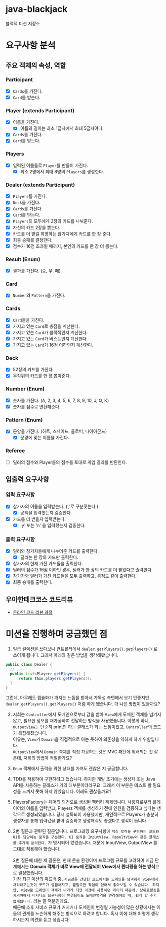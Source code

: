# java-blackjack

블랙잭 미션 저장소

# 요구사항 분석
## 주요 객체의 속성, 역할
### Participant
- [x] `Cards`를 가진다.
- [x] `Card`를 받는다.

### Player (extends Participant)
- [x] 이름을 가진다.
  - [x] 이름의 길이는 최소 1글자에서 최대 5글자이다.
- [x] `Cards`를 가진다.
- [x] `Card`를 받는다.

### Players
- [x] 입력된 이름들로 `Player`를 만들어 가진다.
  - [X] 최소 2명에서 최대 8명의 `Players`를 생성한다.

### Dealer (extends Participant)
- [x] `Players`를 가진다.
- [x] `Deck`을 가진다.
- [x] `Cards`를 가진다.
- [x] `Card`를 받는다.
- [x] `Players`의 모두에게 2장의 카드를 나눠준다.
- [x] 자신의 카드 2장을 뽑는다.
- [x] 카드를 더 받길 희망하는 참가자에게 카드를 한 장 준다.
- [x] 최종 승패를 결정한다.
- [x] 점수가 16점 초과일 때까지, 본인의 카드를 한 장 더 뽑는다.

### Result (Enum)
- [x] 결과를 가진다. (승, 무, 패)

### Card
- [x] `Number`와 `Pattern`을 가진다.

### Cards
- [x] `Card`들을 가진다.
- [x] 가지고 있는 `Card`로 총점을 계산한다.
- [x] 가지고 있는 `Card`가 블랙잭인지 계산한다.
- [x] 가지고 있는 `Card`가 버스트인지 계산한다.
- [x] 가지고 있는 `Card`가 16점 이하인지 계산한다.

### Deck
- [x] 52장의 카드를 가진다.
- [x] 무작위의 카드를 한 장 뽑아준다.

### Number (Enum)
- [x] 숫자를 가진다. (A, 2, 3, 4, 5, 6, 7, 8, 9, 10, J, Q, K)
- [x] 숫자를 점수로 변환해준다.

### Pattern (Enum)
- [x] 문양을 가진다. (하트, 스페이드, 클로버, 다이아몬드)
  - [x] 문양에 맞는 이름을 가진다.

### Referee
- [ ] 딜러의 점수와 Player들의 점수를 토대로 게임 결과를 반환한다.

## 입출력 요구사항
### 입력 요구사항
- [x] 참가자의 이름을 입력받는다. (','로 구분짓는다.)
  - [x] 공백을 입력했는지 검증한다.
- [x] 카드를 더 받을지 입력받는다.
  - [x] 'y' 또는 'n' 을 입력했는지 검증한다.

### 출력 요구사항
- [x] 딜러와 참가자들에게 나누어준 카드를 출력한다.
  - [x] 딜러는 한 장의 카드만 출력한다.
- [x] 참가자의 현재 가진 카드들을 출력한다.
- [x] 딜러의 점수가 16점 이하인 경우, 딜러가 한 장의 카드를 더 받았다고 출력한다.
- [x] 참가자와 딜러가 가진 카드들을 모두 출력하고, 총점도 같이 출력한다.
- [x] 최종 승패를 출력한다.

## 우아한테크코스 코드리뷰

- [온라인 코드 리뷰 과정](https://github.com/woowacourse/woowacourse-docs/blob/master/maincourse/README.md)

# 미션을 진행하며 궁금했던 점
1. 일급 컬렉션을 쓰다보니 컨트롤러에서 `dealer.getPlayers().getPlayers()` 로 쓰이게 됩니다. 그래서 아래와 같은 방법을 생각해봤습니다.
```java
public class Dealer {
  // ...
  public List<Player> getPlayers() {
      return this.players.getPlayers();
  }
}
```
그런데, 아무래도 캡슐화가 깨지는 느낌을 받아서 가독성 측면에서 보기 안좋지만 `dealer.getPlayers().getPlayers()` 처럼 하게 됐습니다. 더 나은 방법이 있을까요?

2. 저희는 `Controller`에서 도메인으로부터 값을 받아 `View`에게 도메인 객체를 넘기지 않고, 필요한 정보를 재가공하여 전달하는 방식을 사용했습니다. 이렇게 하니, `OutputView`는 단순히 print만 하는 클래스가 되는 느낌이었고, `Controller`의 코드가 복잡해졌습니다.<br>
이유는, `View`가 `Domain`을 직접적으로 아는 듯하여 의존성을 약하게 하기 위함입니다.<br>
`OutputView`에서 `Domain` 객체를 직접 가공하는 것은 MVC 패턴에 위배되는 것 같은데, 저희의 방법이 적절한가요?

3. `Enum` 객체에서 출력을 위한 상태를 가져도 괜찮은 지 궁금합니다.

4. TDD를 적용하여 구현하려고 했습니다. 하지만 개발 초기에는 생성자 또는 Java API를 사용하는 클래스가 거의 대부분이더라구요. 그래서 이 부분은 테스트 할 필요성을 느끼지 못해 하지 않았습니다. 이래도 괜찮을까요?

5. PlayersFactory는 페어의 의견으로 생성된 팩터리 객체입니다. 사용자로부터 플레이어의 이름을 입력받고, Players 객체를 생성하기 전에 인원을 검증하고 싶다는 생각으로 생성되었습니다. 당시 설득되어 사용했지만, 개인적으로 Players가 충분히 생성자를 통해 입력값을 받아 검증하고 생성해줘도 좋겠다고 생각이 듭니다.

6. 2번 질문과 관련된 질문입니다. 프로그래밍 요구사항에 `핵심 로직을 구현하는 코드와 UI를 담당하는 로직을 구분한다. UI 로직을 InputView, ResultView와 같은 클래스를 추가해 분리한다.` 가 명시되어 있었습니다. 때문에 InputView, OutputView 를 그대로 적용해야 했습니다.<br><br>
2번 질문에 대한 제 결론은, 현재 콘솔 환경이며 프로그램 규모를 고려하여 지금 단계에서는 **Domain 객체가 바로 View에 전달되어 View에서 렌더링을 하는 방식**으로 결정했습니다.<br>
가장 최근 미션의 피드백 중, `지금같은 간단한 코드에서는 도메인을 넘겨줘서 view에서 처리해주는것이 코드가 깔끔해지고, 불필요한 작업이 없어서 좋아보일 수 있습니다. 하지만, view로 도메인이 객체가 나가게 되면 이전에 사용하던 데이터 때문에, 상위호환성을 지켜야해서 비지니스 요구사항이 변경되어도 도메인영역을 변경해야할 때, 쉽게 할 수가 없게됩니다.` 라는 말 덕분인데요.<br>
때문에 추후 서비스 규모가 커지거나 도메인이 변경될 가능성이 많은 상황에서는 이 둘의 관계를 느슨하게 해주는 방식으로 하려고 합니다. 혹시 이에 대해 어떻게 생각하시는지 의견을 듣고 싶습니다!


